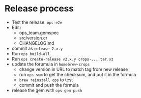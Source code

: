 # Release process

- Test the release:
  `ops e2e`
- Edit:
  - ops_team.gemspec
  - src/version.cr
  - CHANGELOG.md
- commit as `release 2.x.y`
- Run `ops build-all`
- Run `ops create-release v2.x.y crops-....tar.xz`
- update the forumula in `homebrew-crops`
  - change version in URL to match tag from new release
  - run `ops sum` to get the checksum, and put it in the formula
  - `brew reinstall ops` to test
  - commit and push the formula
- release the gem with `ops gem push`
